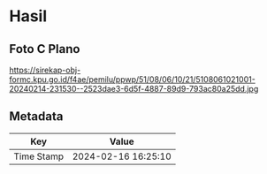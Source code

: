# Hasil

## Foto C Plano

https://sirekap-obj-formc.kpu.go.id/f4ae/pemilu/ppwp/51/08/06/10/21/5108061021001-20240214-231530--2523dae3-6d5f-4887-89d9-793ac80a25dd.jpg


## Metadata

| Key        | Value               |
| ---------- | ------------------- |
| Time Stamp | 2024-02-16 16:25:10 |



